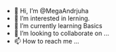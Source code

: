 - 👋 Hi, I’m @MegaAndrjuha
- 👀 I’m interested in lerning.
- 🌱 I’m currently learning Basics
- 💞️ I’m looking to collaborate on ...
- 📫 How to reach me ...

<!---
MegaAndrjuha/MegaAndrjuha is a ✨ special ✨ repository because its `README.md` (this file) appears on your GitHub profile.
You can click the Preview link to take a look at your changes.
--->
